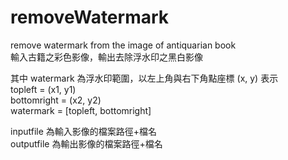 # removeWatermark
remove watermark from the image of antiquarian book  
輸入古籍之彩色影像，輸出去除浮水印之黑白影像

其中 watermark 為浮水印範圍，以左上角與右下角點座標 (x, y) 表示  
topleft = (x1, y1)  
bottomright = (x2, y2)  
watermark = [topleft, bottomright]  

inputfile 為輸入影像的檔案路徑+檔名  
outputfile 為輸出影像的檔案路徑+檔名  